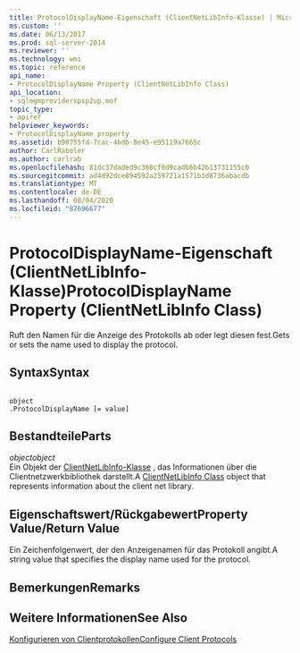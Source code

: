 ```yaml
---
title: ProtocolDisplayName-Eigenschaft (ClientNetLibInfo-Klasse) | Microsoft-Dokumentation
ms.custom: ''
ms.date: 06/13/2017
ms.prod: sql-server-2014
ms.reviewer: ''
ms.technology: wmi
ms.topic: reference
api_name:
- ProtocolDisplayName Property (ClientNetLibInfo Class)
api_location:
- sqlmgmproviderxpsp2up.mof
topic_type:
- apiref
helpviewer_keywords:
- ProtocolDisplayName property
ms.assetid: b90755fd-7cac-4bdb-8e45-e95119a7665c
author: CarlRabeler
ms.author: carlrab
ms.openlocfilehash: 81dc37daded9c368cf0d9cadb6b42b13731155c0
ms.sourcegitcommit: ad4d92dce894592a259721a1571b1d8736abacdb
ms.translationtype: MT
ms.contentlocale: de-DE
ms.lasthandoff: 08/04/2020
ms.locfileid: "87696677"
---
```

# <a name="protocoldisplayname-property-clientnetlibinfo-class"></a><span data-ttu-id="68af0-102">ProtocolDisplayName-Eigenschaft (ClientNetLibInfo-Klasse)</span><span class="sxs-lookup"><span data-stu-id="68af0-102">ProtocolDisplayName Property (ClientNetLibInfo Class)</span></span>
  <span data-ttu-id="68af0-103">Ruft den Namen für die Anzeige des Protokolls ab oder legt diesen fest.</span><span class="sxs-lookup"><span data-stu-id="68af0-103">Gets or sets the name used to display the protocol.</span></span>  
  
## <a name="syntax"></a><span data-ttu-id="68af0-104">Syntax</span><span class="sxs-lookup"><span data-stu-id="68af0-104">Syntax</span></span>  
  
```  
  
object  
.ProtocolDisplayName [= value]  
```  
  
## <a name="parts"></a><span data-ttu-id="68af0-105">Bestandteile</span><span class="sxs-lookup"><span data-stu-id="68af0-105">Parts</span></span>  
 <span data-ttu-id="68af0-106">*object*</span><span class="sxs-lookup"><span data-stu-id="68af0-106">*object*</span></span>  
 <span data-ttu-id="68af0-107">Ein Objekt der [ClientNetLibInfo-Klasse](clientnetlibinfo-class.md) , das Informationen über die Clientnetzwerkbibliothek darstellt.</span><span class="sxs-lookup"><span data-stu-id="68af0-107">A [ClientNetLibInfo Class](clientnetlibinfo-class.md) object that represents information about the client net library.</span></span>  
  
## <a name="property-valuereturn-value"></a><span data-ttu-id="68af0-108">Eigenschaftswert/Rückgabewert</span><span class="sxs-lookup"><span data-stu-id="68af0-108">Property Value/Return Value</span></span>  
 <span data-ttu-id="68af0-109">Ein Zeichenfolgenwert, der den Anzeigenamen für das Protokoll angibt.</span><span class="sxs-lookup"><span data-stu-id="68af0-109">A string value that specifies the display name used for the protocol.</span></span>  
  
## <a name="remarks"></a><span data-ttu-id="68af0-110">Bemerkungen</span><span class="sxs-lookup"><span data-stu-id="68af0-110">Remarks</span></span>  
  
## <a name="see-also"></a><span data-ttu-id="68af0-111">Weitere Informationen</span><span class="sxs-lookup"><span data-stu-id="68af0-111">See Also</span></span>  
 [<span data-ttu-id="68af0-112">Konfigurieren von Clientprotokollen</span><span class="sxs-lookup"><span data-stu-id="68af0-112">Configure Client Protocols</span></span>](https://technet.microsoft.com/library/ms181035.aspx)  
  
  
